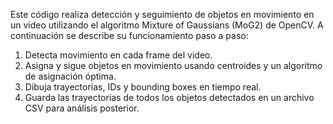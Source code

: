 Este código realiza detección y seguimiento de objetos en movimiento en un video utilizando el algoritmo Mixture of Gaussians (MoG2) de OpenCV. A continuación se describe su funcionamiento paso a paso:

1) Detecta movimiento en cada frame del video.
2) Asigna y sigue objetos en movimiento usando centroides y un algoritmo de asignación óptima.
3) Dibuja trayectorias, IDs y bounding boxes en tiempo real.
4) Guarda las trayectorias de todos los objetos detectados en un archivo CSV para análisis posterior.
